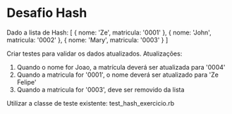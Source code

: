 # Desafio Hash

Dado a lista de Hash:
[
{ nome: 'Ze', matricula: '0001' },
{ nome: 'John', matricula: '0002' },
{ nome: 'Mary', matricula: '0003' }
]

Criar testes para validar os dados atualizados.
Atualizações:

1. Quando o nome for Joao, a matrícula deverá ser atualizada para '0004'
2. Quando a matricula for '0001', o nome deverá ser atualizado para 'Ze Felipe'
3. Quando a matricula for '0003', deve ser removido da lista

Utilizar a classe de teste existente: test_hash_exercicio.rb
